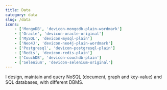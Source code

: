 ```yaml
---
title: Data
category: data
slug: /data
icons:
    - ['MongoDB', 'devicon-mongodb-plain-wordmark']
    - ['Oracle', 'devicon-oracle-original']
    - ['MySQL', 'devicon-mysql-plain']
    - ['Neo4J', 'devicon-neo4j-plain-wordmark']
    - ['Postgresql', 'devicon-postgresql-plain']
    - ['Redis', 'devicon-redis-plain']
    - ['CouchDB', 'devicon-couchdb-plain']
    - ['Selenium', 'devicon-selenium-original']
---
```


I design, maintain and query NoSQL (document, graph and key-value) and SQL databases, with different DBMS.
